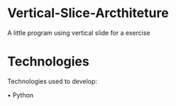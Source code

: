 # Vertical-Slice-Arcthiteture
A little program using vertical slide for a exercise 
# Technologies
Technologies used to develop:

• Python
